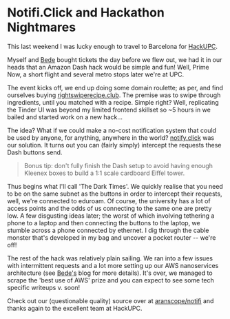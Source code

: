 # Notifi.Click and Hackathon Nightmares

This last weekend I was lucky enough to travel to Barcelona for [HackUPC](https://hackupc.com).

Myself and [Bede](https://bede.io) bought tickets the day before we flew out, we had it in our heads that an Amazon Dash hack would be simple and fun! Well, Prime Now, a short flight and several metro stops later we're at UPC.

The event kicks off, we end up doing some domain roulette; as per, and find ourselves buying [rightswiperecipe.club](http://rightswiperecipe.club). The premise was to swipe through ingredients, until you matched with a recipe. Simple right? Well, replicating the Tinder UI was beyond my limited frontend skillset so ~5 hours in we bailed and started work on a new hack...

The idea? What if we could make a no-cost notification system that could be used by anyone, for anything, anywhere in the world? [notify.click](https://notify.click) was our solution. It turns out you can (fairly simply) intercept the requests these Dash buttons send.

> Bonus tip: don't fully finish the Dash setup to avoid having enough Kleenex boxes to build a 1:1 scale cardboard Eiffel tower.

Thus begins what I'll call 'The Dark Times'. We quickly realise that you need to be on the same subnet as the buttons in order to intercept their requests, well, we're connected to eduroam. Of course, the university has a lot of access points and the odds of us connecting to the same one are pretty low. A few disgusting ideas later; the worst of which involving tethering a phone to a laptop and then connecting the buttons to the laptop, we stumble across a phone connected by ethernet. I dig through the cable monster that's developed in my bag and uncover a pocket router -- we're off!

The rest of the hack was relatively plain sailing. We ran into a few issues with intermittent requests and a lot more setting up our AWS nanoservices architecture (see [Bede's](https://bede.io) blog for more details). It's over, we managed to scrape the 'best use of AWS' prize and you can expect to see some tech specific writeups v. soon!

Check out our (questionable quality) source over at [aranscope/notifi](https://github.com/aranscope/notifi.click) and thanks again to the excellent team at HackUPC.

